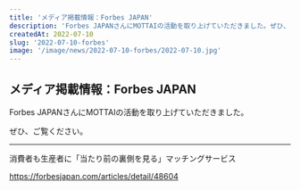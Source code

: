 ```yaml
---
title: 'メディア掲載情報：Forbes JAPAN'
description: 'Forbes JAPANさんにMOTTAIの活動を取り上げていただきました。ぜひ、ご覧ください。'
createdAt: 2022-07-10
slug: '2022-07-10-forbes'
image: '/image/news/2022-07-10-forbes/2022-07-10.jpg'
---
```


## メディア掲載情報：Forbes JAPAN

Forbes JAPANさんにMOTTAIの活動を取り上げていただきました。

ぜひ、ご覧ください。

---

消費者も生産者に「当たり前の裏側を見る」マッチングサービス

<https://forbesjapan.com/articles/detail/48604>
